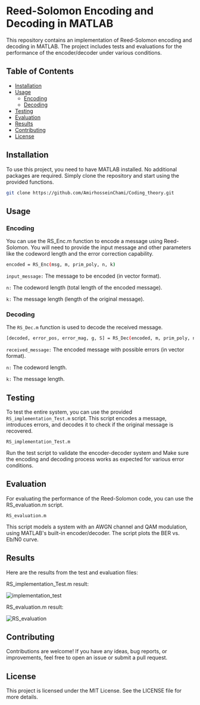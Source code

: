 # Reed-Solomon Encoding and Decoding in MATLAB

This repository contains an implementation of Reed-Solomon encoding and decoding in MATLAB. The project includes tests and evaluations for the performance of the encoder/decoder under various conditions.

## Table of Contents

- [Installation](#installation)
- [Usage](#usage)
  - [Encoding](#encoding)
  - [Decoding](#decoding)
- [Testing](#testing)
- [Evaluation](#evaluation)
- [Results](#results)
- [Contributing](#contributing)
- [License](#license)

## Installation

To use this project, you need to have MATLAB installed. No additional packages are required. Simply clone the repository and start using the provided functions.

```bash
git clone https://github.com/AmirhosseinChami/Coding_theory.git
```
## Usage
### Encoding 
You can use the RS_Enc.m function to encode a message using Reed-Solomon. You will need to provide the input message and other parameters like the codeword length and the error correction capability.
```bash 
encoded = RS_Enc(msg, m, prim_poly, n, k)
```
```input_message:``` The message to be encoded (in vector format).

```n:``` The codeword length (total length of the encoded message).

```k:``` The message length (length of the original message).

### Decoding
The ```RS_Dec.m``` function is used to decode the received message. 
```bash 
[decoded, error_pos, error_mag, g, S] = RS_Dec(encoded, m, prim_poly, n, k)
```
```received_message:``` The encoded message with possible errors (in vector format).

```n:``` The codeword length.

```k:``` The message length.
## Testing
To test the entire system, you can use the provided ```RS_implementation_Test.m``` script. This script encodes a message, introduces errors, and decodes it to check if the original message is recovered.

```RS_implementation_Test.m```

Run the test script to validate the encoder-decoder system and Make sure the encoding and decoding process works as expected for various error conditions.

## Evaluation
For evaluating the performance of the Reed-Solomon code, you can use the RS_evaluation.m script. 

```RS_evaluation.m```

This script models a system with an AWGN channel and QAM modulation, using MATLAB's built-in encoder/decoder. The script plots the BER vs. Eb/N0 curve.

## Results
Here are the results from the test and evaluation files:

RS_implementation_Test.m result:

![implementation_test](https://github.com/user-attachments/assets/bf39a9f1-5045-4dcf-8ac8-9b4c22d71309)

RS_evaluation.m result:

![RS_evaluation](https://github.com/user-attachments/assets/ea953100-b1df-4c20-b2c7-a8c16d292d6b)

## Contributing
Contributions are welcome! If you have any ideas, bug reports, or improvements, feel free to open an issue or submit a pull request.

## License
This project is licensed under the MIT License. See the LICENSE file for more details.
